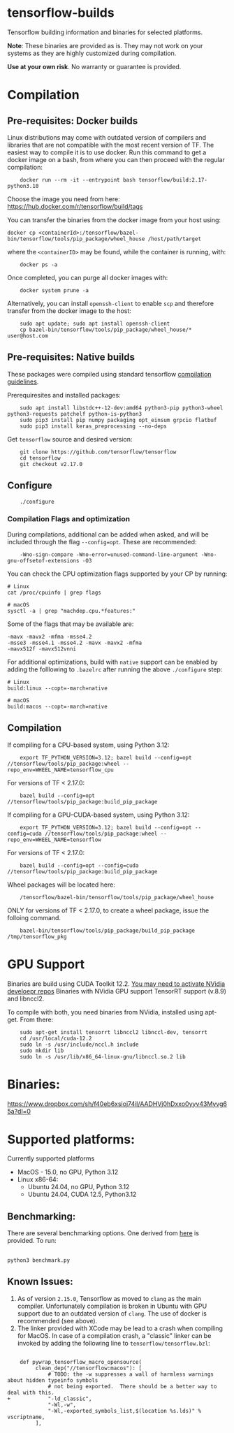 # tensorflow-builds
Tensorflow building information and binaries for selected platforms. 

**Note**: These binaries are provided as is. They may not work on your systems as they are highly customized during compilation.

**Use at your own risk**. No warranty or guarantee is provided.

# Compilation

## Pre-requisites: Docker builds
Linux distributions may come with outdated version of compilers and libraries that are not compatible with the most recent version of TF. The easiest way to compile it is to use docker. Run this command to get a docker image on a bash, from where you can then proceed with the regular compilation:

```
    docker run --rm -it --entrypoint bash tensorflow/build:2.17-python3.10
```

Choose the image you need from here: https://hub.docker.com/r/tensorflow/build/tags

You can transfer the binaries from the docker image from your host using:

`docker cp <containerId>:/tensorflow/bazel-bin/tensorflow/tools/pip_package/wheel_house /host/path/target`

where the `<containerID>` may be found, while the container is running, with:
```
    docker ps -a
```

Once completed, you can purge all docker images with:
```
    docker system prune -a
```

Alternatively, you can install `openssh-client` to enable `scp` and therefore transfer from the docker image to the host:
```
    sudo apt update; sudo apt install openssh-client
    cp bazel-bin/tensorflow/tools/pip_package/wheel_house/* user@host.com
```

## Pre-requisites: Native builds

These packages were compiled using standard tensorflow [compilation                                                        guidelines](https://www.tensorflow.org/install/install_sources). 

Prerequiresites and installed packages:
```
    sudo apt install libstdc++-12-dev:amd64 python3-pip python3-wheel python3-requests patchelf python-is-python3
    sudo pip3 install pip numpy packaging opt_einsum grpcio flatbuf
    sudo pip3 install keras_preprocessing --no-deps
```
Get `tensorflow` source and desired version:
```
    git clone https://github.com/tensorflow/tensorflow
    cd tensorflow
    git checkout v2.17.0
```

## Configure

```
    ./configure
```
### Compilation Flags and optimization
During compilations, additional can be added when asked, and will be included through the flag `--config=opt`. These are recommended:

```
    -Wno-sign-compare -Wno-error=unused-command-line-argument -Wno-gnu-offsetof-extensions -O3
```

You can check the CPU optimization flags supported by your CP by running:
```
# Linux
cat /proc/cpuinfo | grep flags

# macOS
sysctl -a | grep "machdep.cpu.*features:"
```
Some of the flags that may be available are:
```
-mavx -mavx2 -mfma -msse4.2
-msse3 -msse4.1 -msse4.2 -mavx -mavx2 -mfma
-mavx512f -mavx512vnni
```

For additional optimizations, build with `native` support can be enabled by adding the folllowing to `.bazelrc` after running the above `./configure` step:

```
# Linux
build:linux --copt=-march=native

# macOS
build:macos --copt=-march=native
```

## Compilation

If compiling for a CPU-based system, using Python 3.12:
```
    export TF_PYTHON_VERSION=3.12; bazel build --config=opt //tensorflow/tools/pip_package:wheel --repo_env=WHEEL_NAME=tensorflow_cpu
```

For versions of TF < 2.17.0:
```
    bazel build --config=opt //tensorflow/tools/pip_package:build_pip_package
```

If compiling for a GPU-CUDA-based system, using Python 3.12:
```
    export TF_PYTHON_VERSION=3.12; bazel build --config=opt --config=cuda //tensorflow/tools/pip_package:wheel --repo_env=WHEEL_NAME=tensorflow
```

For versions of TF < 2.17.0:
```
    bazel build --config=opt --config=cuda //tensorflow/tools/pip_package:build_pip_package
```
Wheel packages will be located here:
```
    /tensorflow/bazel-bin/tensorflow/tools/pip_package/wheel_house
```

ONLY for versions of TF < 2.17.0, to create a wheel package, issue the folloing command. 
```
    bazel-bin/tensorflow/tools/pip_package/build_pip_package /tmp/tensorflow_pkg
```
# GPU Support
Binaries are build using CUDA Toolkit 12.2. [You may need to activate NVidia develoepr repos](https://developer.nvidia.com/cuda-toolkit)
Binaries with NVidia GPU support TensorRT support (v.8.9) and libnccl2.

To compile with both, you need binaries from NVidia, installed using apt-get. From there:
```
    sudo apt-get install tensorrt libnccl2 libnccl-dev, tensorrt
    cd /usr/local/cuda-12.2
    sudo ln -s /usr/include/nccl.h include
    sudo mkdir lib
    sudo ln -s /usr/lib/x86_64-linux-gnu/libnccl.so.2 lib
```

# Binaries:
https://www.dropbox.com/sh/f40eb6xsioj74il/AADHVj0hDxxo0yyv43Myvg65a?dl=0

# Supported platforms:
 
Currently supported platforms
- MacOS - 15.0, no GPU, Python 3.12
- Linux x86-64:
  - Ubuntu 24.04, no GPU, Python 3.12
  - Ubuntu 24.04, CUDA 12.5, Python3.12
  
## Benchmarking:

There are several benchmarking options. One derived from [here](https://github.com/tobigithub/tensorflow-deep-learning/wiki/tf-benchmarks) is provided. To run:

##
    python3 benchmark.py  

## Known Issues:
1. As of version `2.15.0`, Tensorflow as moved to `clang` as the main compiler. Unfortunately compilation is broken in Ubuntu with GPU support due to an outdated version of `clang`. The use of docker is recommended (see above). 
2. The linker provided with XCode may be lead to a crash when compiling for MacOS. In case of a compilation crash, a "classic" linker can be invoked by adding the following line to `tensorflow/tensorflow.bzl`:
```

    def pywrap_tensorflow_macro_opensource(
         clean_dep("//tensorflow:macos"): [
             # TODO: the -w suppresses a wall of harmless warnings about hidden typeinfo symbols
             # not being exported.  There should be a better way to deal with this.
+            "-ld_classic",
             "-Wl,-w",
             "-Wl,-exported_symbols_list,$(location %s.lds)" % vscriptname,
         ], 
```
